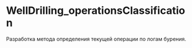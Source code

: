 # WellDrilling_operationsClassification
Разработка метода определения текущей операции по логам бурения.
